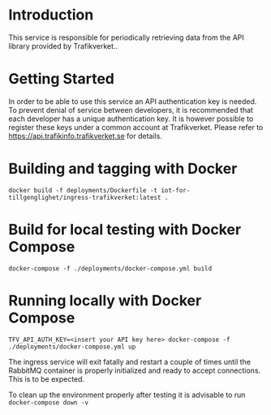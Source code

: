 # Introduction 

This service is responsible for periodically retrieving data from the API library provided by Trafikverket.. 

# Getting Started

In order to be able to use this service an API authentication key is needed. To prevent denial of service between developers, it is recommended that each developer has a unique authentication key. It is however possible to register these keys under a common account at Trafikverket. Please refer to https://api.trafikinfo.trafikverket.se for details.

# Building and tagging with Docker

`docker build -f deployments/Dockerfile -t iot-for-tillgenglighet/ingress-trafikverket:latest .`

# Build for local testing with Docker Compose

`docker-compose -f ./deployments/docker-compose.yml build`

# Running locally with Docker Compose

`TFV_API_AUTH_KEY=<insert your API key here> docker-compose -f ./deployments/docker-compose.yml up`

The ingress service will exit fatally and restart a couple of times until the RabbitMQ container is properly initialized and ready to accept connections. This is to be expected.

To clean up the environment properly after testing it is advisable to run `docker-compose down -v`
